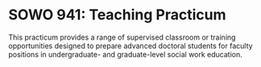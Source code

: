 # SOWO 941: Teaching Practicum

This practicum provides a range of supervised classroom or training opportunities designed to prepare advanced doctoral students for faculty positions in undergraduate- and graduate-level social work education.
